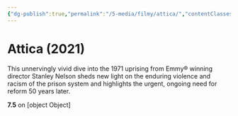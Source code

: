 ```yaml
---
{"dg-publish":true,"permalink":"/5-media/filmy/attica/","contentClasses":"movie","tags":["to-watch","фильм","#Documentary","#History"]}
---
```


# Attica (2021)
​​This unnervingly vivid dive into the 1971 uprising from Emmy® winning director Stanley Nelson sheds new light on the enduring violence and racism of the prison system and highlights the urgent, ongoing need for reform 50 years later.

**7.5** on [object Object]
